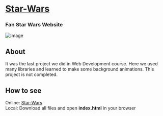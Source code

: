 # [Star-Wars](https://muhammadolim.github.io/Star-Wars/)
### Fan Star Wars Website <br />

![image](https://user-images.githubusercontent.com/58527269/178060133-4d43dc7f-934e-462e-8679-dc47751faa75.png)
## About
It was the last project we did in Web Development course. Here we used many libraries and learned to make some background animations. This project is not completed.
## How to see
Online: [Star-Wars](https://muhammadolim.github.io/Star-Wars/) <br />
Local: Download all files and open **index.html** in your browser
